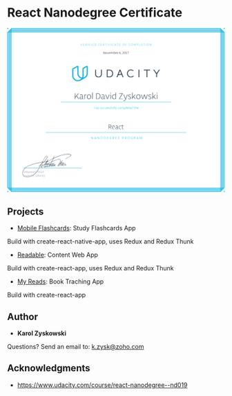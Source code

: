 # React Nanodegree Certificate

![My React Nanodegree Certificate](img/react-nanodegree-certificate.png)

## Projects

* [Mobile Flashcards](https://github.com/karoldavid/flashcards): Study Flashcards App

Build with create-react-native-app, uses Redux and Redux Thunk

* [Readable](https://github.com/karoldavid/readable): Content Web App

Build with create-react-app, uses Redux and Redux Thunk

* [My Reads](https://github.com/karoldavid/myreads): Book Traching App

Build with create-react-app

## Author

* **Karol Zyskowski**

Questions? Send an email to: k.zysk@zoho.com

## Acknowledgments

* https://www.udacity.com/course/react-nanodegree--nd019
